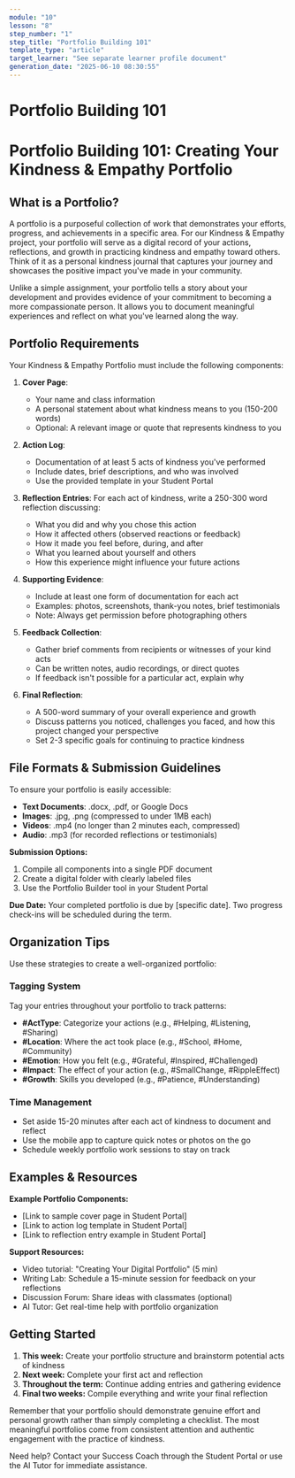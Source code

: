 ```yaml
---
module: "10"
lesson: "8"
step_number: "1"
step_title: "Portfolio Building 101"
template_type: "article"
target_learner: "See separate learner profile document"
generation_date: "2025-06-10 08:30:55"
---
```


# Portfolio Building 101

# Portfolio Building 101: Creating Your Kindness & Empathy Portfolio

## What is a Portfolio?

A portfolio is a purposeful collection of work that demonstrates your efforts, progress, and achievements in a specific area. For our Kindness & Empathy project, your portfolio will serve as a digital record of your actions, reflections, and growth in practicing kindness and empathy toward others. Think of it as a personal kindness journal that captures your journey and showcases the positive impact you've made in your community.

Unlike a simple assignment, your portfolio tells a story about your development and provides evidence of your commitment to becoming a more compassionate person. It allows you to document meaningful experiences and reflect on what you've learned along the way.

## Portfolio Requirements

Your Kindness & Empathy Portfolio must include the following components:

1. **Cover Page**: 
   - Your name and class information
   - A personal statement about what kindness means to you (150-200 words)
   - Optional: A relevant image or quote that represents kindness to you

2. **Action Log**: 
   - Documentation of at least 5 acts of kindness you've performed
   - Include dates, brief descriptions, and who was involved
   - Use the provided template in your Student Portal

3. **Reflection Entries**: For each act of kindness, write a 250-300 word reflection discussing:
   - What you did and why you chose this action
   - How it affected others (observed reactions or feedback)
   - How it made you feel before, during, and after
   - What you learned about yourself and others
   - How this experience might influence your future actions

4. **Supporting Evidence**: 
   - Include at least one form of documentation for each act
   - Examples: photos, screenshots, thank-you notes, brief testimonials
   - Note: Always get permission before photographing others

5. **Feedback Collection**: 
   - Gather brief comments from recipients or witnesses of your kind acts
   - Can be written notes, audio recordings, or direct quotes
   - If feedback isn't possible for a particular act, explain why

6. **Final Reflection**: 
   - A 500-word summary of your overall experience and growth
   - Discuss patterns you noticed, challenges you faced, and how this project changed your perspective
   - Set 2-3 specific goals for continuing to practice kindness

## File Formats & Submission Guidelines

To ensure your portfolio is easily accessible:

- **Text Documents**: .docx, .pdf, or Google Docs
- **Images**: .jpg, .png (compressed to under 1MB each)
- **Videos**: .mp4 (no longer than 2 minutes each, compressed)
- **Audio**: .mp3 (for recorded reflections or testimonials)

**Submission Options:**
1. Compile all components into a single PDF document
2. Create a digital folder with clearly labeled files
3. Use the Portfolio Builder tool in your Student Portal

**Due Date:** Your completed portfolio is due by [specific date]. Two progress check-ins will be scheduled during the term.

## Organization Tips

Use these strategies to create a well-organized portfolio:

### Tagging System
Tag your entries throughout your portfolio to track patterns:
- **#ActType**: Categorize your actions (e.g., #Helping, #Listening, #Sharing)
- **#Location**: Where the act took place (e.g., #School, #Home, #Community)
- **#Emotion**: How you felt (e.g., #Grateful, #Inspired, #Challenged)
- **#Impact**: The effect of your action (e.g., #SmallChange, #RippleEffect)
- **#Growth**: Skills you developed (e.g., #Patience, #Understanding)

### Time Management
- Set aside 15-20 minutes after each act of kindness to document and reflect
- Use the mobile app to capture quick notes or photos on the go
- Schedule weekly portfolio work sessions to stay on track

## Examples & Resources

**Example Portfolio Components:**
- [Link to sample cover page in Student Portal]
- [Link to action log template in Student Portal]
- [Link to reflection entry example in Student Portal]

**Support Resources:**
- Video tutorial: "Creating Your Digital Portfolio" (5 min)
- Writing Lab: Schedule a 15-minute session for feedback on your reflections
- Discussion Forum: Share ideas with classmates (optional)
- AI Tutor: Get real-time help with portfolio organization

## Getting Started

1. **This week:** Create your portfolio structure and brainstorm potential acts of kindness
2. **Next week:** Complete your first act and reflection
3. **Throughout the term:** Continue adding entries and gathering evidence
4. **Final two weeks:** Compile everything and write your final reflection

Remember that your portfolio should demonstrate genuine effort and personal growth rather than simply completing a checklist. The most meaningful portfolios come from consistent attention and authentic engagement with the practice of kindness.

Need help? Contact your Success Coach through the Student Portal or use the AI Tutor for immediate assistance.